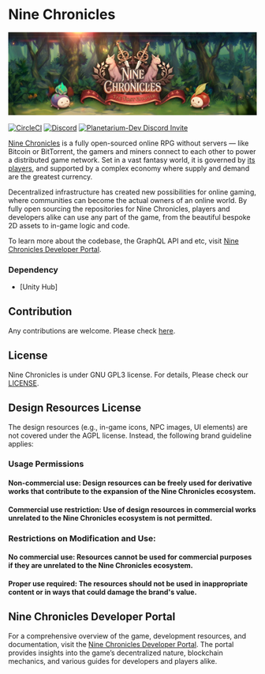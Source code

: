 Nine Chronicles
===============
![Nine Chronicles Banner][9c-banner]

[![CircleCI][ci-badge]][ci]
[![Discord][Discord-badge]][Discord]
[![Planetarium-Dev Discord Invite](https://img.shields.io/discord/928926944937013338?color=6278DA&label=Planetarium-dev&logo=discord&logoColor=white)](https://discord.gg/RYJDyFRYY7)

[Nine Chronicles][9c] is a fully open-sourced online RPG without servers — like Bitcoin or BitTorrent,
the gamers and miners connect to each other to power a distributed game network.
Set in a vast fantasy world, it is governed by [its players][Discord], and supported by a complex economy
where supply and demand are the greatest currency.

Decentralized infrastructure has created new possibilities for online gaming, where communities
can become the actual owners of an online world. By fully open sourcing the repositories for
Nine Chronicles, players and developers alike can use any part of the game, from the beautiful
bespoke 2D assets to in-game logic and code.

To learn more about the codebase, the GraphQL API and etc,
visit [Nine Chronicles Developer Portal][9c-devportal].

[ci-badge]: https://circleci.com/gh/planetarium/nekoyume-unity.svg?style=svg&circle-token=ca79d4f6281fe60cdde55d0f1c3d97d561106bda
[ci]: https://circleci.com/gh/planetarium/nekoyume-unity
[Discord-badge]: https://img.shields.io/discord/539405872346955788.svg?color=7289da&logo=discord&logoColor=white
[Discord]: https://discord.gg/planetarium
[9c]: https://nine-chronicles.com
[9c-docs]: https://docs.nine-chronicles.com
[9c-banner]: docs/9c-banner.jpeg
[9c-devportal]: https://nine-chronicles.dev/


### Dependency
 - [Unity Hub]


## Contribution
Any contributions are welcome. Please check [here](CONTRIBUTING.md).


## License
Nine Chronicles is under GNU GPL3 license. For details, Please check our [LICENSE](LICENSE).


## Design Resources License
The design resources (e.g., in-game icons, NPC images, UI elements) are not covered under the AGPL license. Instead, the following brand guideline applies:

### Usage Permissions
#### Non-commercial use: Design resources can be freely used for derivative works that contribute to the expansion of the Nine Chronicles ecosystem.
#### Commercial use restriction: Use of design resources in commercial works unrelated to the Nine Chronicles ecosystem is not permitted.
### Restrictions on Modification and Use:
#### No commercial use: Resources cannot be used for commercial purposes if they are unrelated to the Nine Chronicles ecosystem.
#### Proper use required: The resources should not be used in inappropriate content or in ways that could damage the brand's value.


 ## Nine Chronicles Developer Portal
For a comprehensive overview of the game, development resources, and documentation, visit the [Nine Chronicles Developer Portal]. The portal provides insights into the game’s decentralized nature, blockchain mechanics, and various guides for developers and players alike.

[Nine Chronicles Developer Portal]: https://nine-chronicles.dev/
